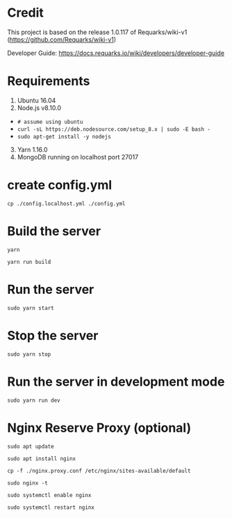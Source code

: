 # Credit
This project is based on the release 1.0.117 of Requarks/wiki-v1 (https://github.com/Requarks/wiki-v1)

Developer Guide: https://docs.requarks.io/wiki/developers/developer-guide

# Requirements
1. Ubuntu 16.04
2. Node.js v8.10.0
* `# assume using ubuntu`
* `curl -sL https://deb.nodesource.com/setup_8.x | sudo -E bash -`
* `sudo apt-get install -y nodejs`
3. Yarn 1.16.0
4. MongoDB running on localhost port 27017

# create config.yml

`cp ./config.localhost.yml ./config.yml`

# Build the server

`yarn`

`yarn run build`

# Run the server

`sudo yarn start`

# Stop the server

`sudo yarn stop`

# Run the server in development mode

`sudo yarn run dev`

# Nginx Reserve Proxy (optional)

`sudo apt update`

`sudo apt install nginx`

`cp -f ./nginx.proxy.conf /etc/nginx/sites-available/default`

`sudo nginx -t`

`sudo systemctl enable nginx`

`sudo systemctl restart nginx`
